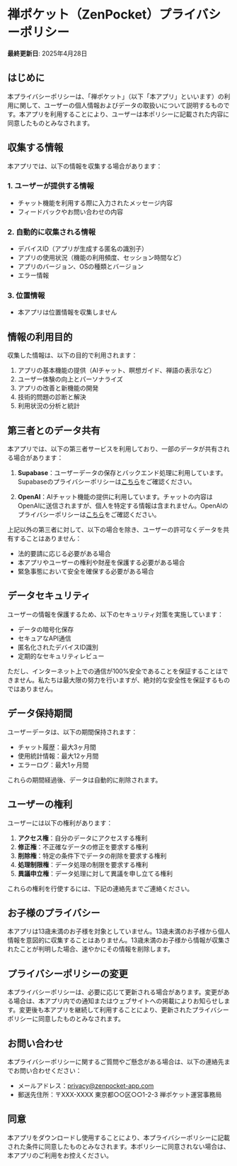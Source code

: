 # 禅ポケット（ZenPocket）プライバシーポリシー

**最終更新日**: 2025年4月28日

## はじめに

本プライバシーポリシーは、「禅ポケット」（以下「本アプリ」といいます）の利用に関して、ユーザーの個人情報およびデータの取扱いについて説明するものです。本アプリを利用することにより、ユーザーは本ポリシーに記載された内容に同意したものとみなされます。

## 収集する情報

本アプリでは、以下の情報を収集する場合があります：

### 1. ユーザーが提供する情報
- チャット機能を利用する際に入力されたメッセージ内容
- フィードバックやお問い合わせの内容

### 2. 自動的に収集される情報
- デバイスID（アプリが生成する匿名の識別子）
- アプリの使用状況（機能の利用頻度、セッション時間など）
- アプリのバージョン、OSの種類とバージョン
- エラー情報

### 3. 位置情報
- 本アプリは位置情報を収集しません

## 情報の利用目的

収集した情報は、以下の目的で利用されます：

1. アプリの基本機能の提供（AIチャット、瞑想ガイド、禅語の表示など）
2. ユーザー体験の向上とパーソナライズ
3. アプリの改善と新機能の開発
4. 技術的問題の診断と解決
5. 利用状況の分析と統計

## 第三者とのデータ共有

本アプリでは、以下の第三者サービスを利用しており、一部のデータが共有される場合があります：

1. **Supabase**：ユーザーデータの保存とバックエンド処理に利用しています。Supabaseのプライバシーポリシーは[こちら](https://supabase.com/privacy)をご確認ください。

2. **OpenAI**：AIチャット機能の提供に利用しています。チャットの内容はOpenAIに送信されますが、個人を特定する情報は含まれません。OpenAIのプライバシーポリシーは[こちら](https://openai.com/privacy/)をご確認ください。

上記以外の第三者に対して、以下の場合を除き、ユーザーの許可なくデータを共有することはありません：

- 法的要請に応じる必要がある場合
- 本アプリやユーザーの権利や財産を保護する必要がある場合
- 緊急事態において安全を確保する必要がある場合

## データセキュリティ

ユーザーの情報を保護するため、以下のセキュリティ対策を実施しています：

- データの暗号化保存
- セキュアなAPI通信
- 匿名化されたデバイスID識別
- 定期的なセキュリティレビュー

ただし、インターネット上での通信が100%安全であることを保証することはできません。私たちは最大限の努力を行いますが、絶対的な安全性を保証するものではありません。

## データ保持期間

ユーザーデータは、以下の期間保持されます：

- チャット履歴：最大3ヶ月間
- 使用統計情報：最大12ヶ月間
- エラーログ：最大1ヶ月間

これらの期間経過後、データは自動的に削除されます。

## ユーザーの権利

ユーザーには以下の権利があります：

1. **アクセス権**：自分のデータにアクセスする権利
2. **修正権**：不正確なデータの修正を要求する権利
3. **削除権**：特定の条件下でデータの削除を要求する権利
4. **処理制限権**：データ処理の制限を要求する権利
5. **異議申立権**：データ処理に対して異議を申し立てる権利

これらの権利を行使するには、下記の連絡先までご連絡ください。

## お子様のプライバシー

本アプリは13歳未満のお子様を対象としていません。13歳未満のお子様から個人情報を意図的に収集することはありません。13歳未満のお子様から情報が収集されたことが判明した場合、速やかにその情報を削除します。

## プライバシーポリシーの変更

本プライバシーポリシーは、必要に応じて更新される場合があります。変更がある場合は、本アプリ内での通知またはウェブサイトへの掲載によりお知らせします。変更後も本アプリを継続して利用することにより、更新されたプライバシーポリシーに同意したものとみなされます。

## お問い合わせ

本プライバシーポリシーに関するご質問やご懸念がある場合は、以下の連絡先までお問い合わせください：

- メールアドレス：[privacy@zenpocket-app.com](mailto:privacy@zenpocket-app.com)
- 郵送先住所：〒XXX-XXXX 東京都○○区○○1-2-3 禅ポケット運営事務局

## 同意

本アプリをダウンロードし使用することにより、本プライバシーポリシーに記載された条件に同意したものとみなされます。本ポリシーに同意されない場合は、本アプリのご利用をお控えください。
